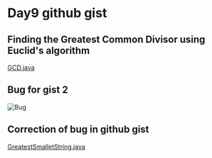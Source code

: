 # Day9 github gist

## Finding the Greatest Common Divisor using Euclid's algorithm
[GCD.java](https://gist.github.com/ugwulo/b8891ecfa0956943261f50d27f82f431)

## Bug for gist 2
![Bug](https://user-images.githubusercontent.com/52312550/82123681-8f18ad80-9792-11ea-9461-8712372407da.PNG)

## Correction of bug in github gist
[GreatestSmalletString.java](https://gist.github.com/ugwulo/3a0baa3a2f1d361afd1dfc2996c7ca2a)